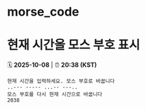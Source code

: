 # morse_code
# 현재 시간을 모스 부호 표시
<!-- MORSE_TIME_START -->
🗓️ **2025-10-08** | ⏰ **20:38 (KST)**

```
현재 시간을 입력하세요. 모스 부호로 바꿉니다
..--- ----- ...-- ---..
모스 부호를 다시 현재 시간으로 바꿉니다
2038
```
<!-- MORSE_TIME_END -->
